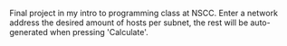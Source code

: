 Final project in my intro to programming class at NSCC. Enter a network address the desired amount of hosts per subnet, the rest will be auto-generated when pressing 'Calculate'.